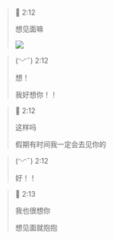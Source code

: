 > 💖 2:12
>
>想见面嘛
>
>![](https://i.328888.xyz/2023/01/23/OPi2A.jpeg)

> (ᵔᵕᵔ˶) 2:12
>
>想！
>
>我好想你！！

>💖 2:12
>
>这样吗
>
>假期有时间我一定会去见你的


>(ᵔᵕᵔ˶) 2:12
>
> 好！！

>💖 2:13
>
>我也很想你
>
>想见面就抱抱

